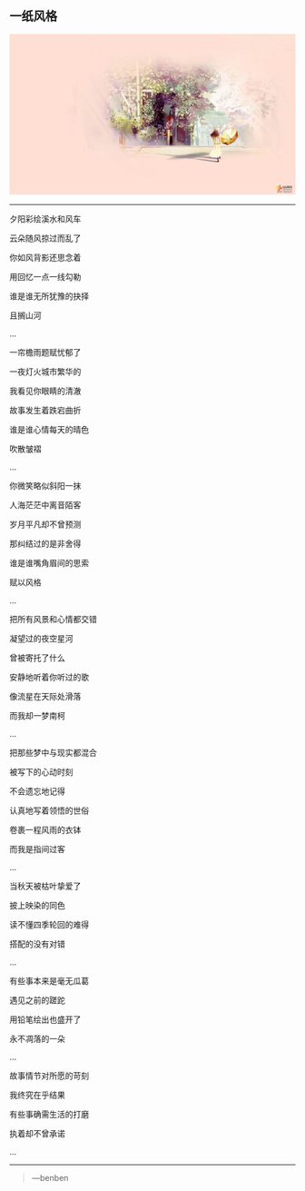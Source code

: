 一纸风格
---
![](/assets/59270-106.jpg)

---
夕阳彩绘溪水和风车

云朵随风掠过而乱了

你如风背影还思念着

用回忆一点一线勾勒

谁是谁无所犹豫的抉择

且搁山河

...

一帘檐雨题赋忧郁了

一夜灯火城市繁华的

我看见你眼睛的清澈

故事发生着跌宕曲折

谁是谁心情每天的晴色

吹散皱褶

...

你微笑略似斜阳一抹

人海茫茫中离音陌客

岁月平凡却不曾预测

那纠结过的是非舍得

谁是谁嘴角眉间的思索

赋以风格

...

把所有风景和心情都交错

凝望过的夜空星河

曾被寄托了什么

安静地听着你听过的歌

像流星在天际处滑落

而我却一梦南柯

...

把那些梦中与现实都混合

被写下的心动时刻

不会遗忘地记得

认真地写着领悟的世俗

卷裹一程风雨的衣钵

而我是指间过客

...

当秋天被枯叶挚爱了

披上映染的同色

读不懂四季轮回的难得

搭配的没有对错

...

有些事本来是毫无瓜葛

遇见之前的蹉跎

用铅笔绘出也盛开了

永不凋落的一朵

...

故事情节对所愿的苛刻

我终究在乎结果

有些事确需生活的打磨

执着却不曾承诺

...

---
>—benben
